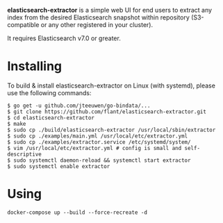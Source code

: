 **elasticsearch-extractor** is a simple web UI for end users to extract any index from the desired Elasticsearch snapshot within repository (S3-compatible or any other registered in your cluster).

It requires Elasticsearch v7.0 or greater.

# Installing

To build & install elasticsearch-extractor on Linux (with systemd), please use the following commands:

```
$ go get -u github.com/jteeuwen/go-bindata/...
$ git clone https://github.com/flant/elasticsearch-extractor.git
$ cd elasticsearch-extractor
$ make
$ sudo cp ./build/elasticsearch-extractor /usr/local/sbin/extractor
$ sudo cp ./examples/main.yml /usr/local/etc/extractor.yml
$ sudo cp ./examples/extractor.service /etc/systemd/system/
$ vim /usr/local/etc/extractor.yml # config is small and self-descriptive
$ sudo systemctl daemon-reload && systemctl start extractor
$ sudo systemctl enable extractor
```

# Using
    docker-compose up --build --force-recreate -d